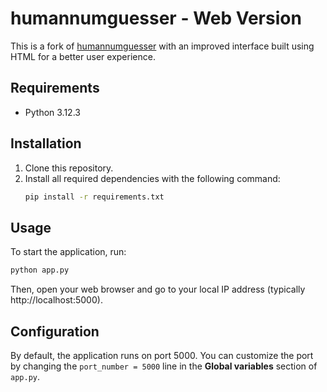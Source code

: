 # humannumguesser - Web Version

This is a fork of [humannumguesser](https://github.com/kiddykene/humannumguesser) with an improved interface built using HTML for a better user experience.

## Requirements

- Python 3.12.3

## Installation

1. Clone this repository.
2. Install all required dependencies with the following command:
   ```bash
   pip install -r requirements.txt
   ```

## Usage

To start the application, run:

```bash
python app.py
```

Then, open your web browser and go to your local IP address (typically http://localhost:5000).

## Configuration

By default, the application runs on port 5000. You can customize the port by changing the `port_number = 5000` line in the **Global variables** section of `app.py`.
